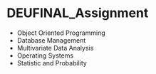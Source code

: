 # DEUFINAL_Assignment

- Object Oriented Programming
- Database Management 
- Multivariate Data Analysis
- Operating Systems
- Statistic and Probability
